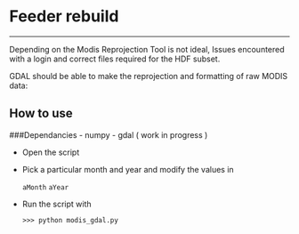 # Feeder rebuild #
******************

Depending on the Modis Reprojection Tool is not ideal, Issues encountered with a login and correct files required
for the HDF subset.

GDAL should be able to make the reprojection and formatting of raw MODIS data:

## How to use 

###Dependancies
	- numpy
	- gdal ( work in progress )


* Open the script
* Pick a particular month and year and modify the values in 

	`aMonth`
	`aYear`

* Run the script with  

 	`>>> python modis_gdal.py`









